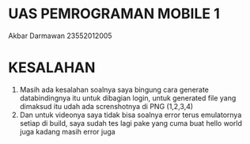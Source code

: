 # UAS PEMROGRAMAN MOBILE 1
 Akbar Darmawan 23552012005
# KESALAHAN
1. Masih ada kesalahan soalnya saya bingung cara generate databindingnya itu untuk dibagian login, untuk generated file yang dimaksud itu udah ada screnshotnya di PNG (1,2,3,4)
2. Dan untuk videonya saya tidak bisa soalnya error terus emulatornya setiap di build, saya sudah tes lagi pake yang cuma buat hello world juga kadang masih error juga
   
